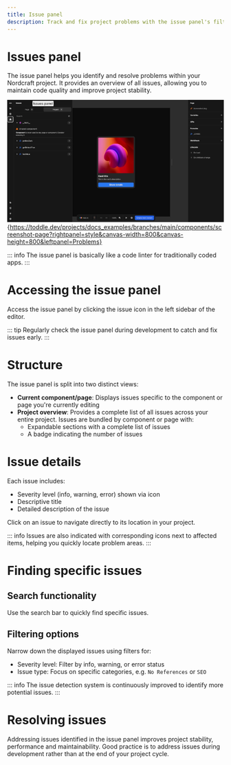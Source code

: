 ```yaml
---
title: Issue panel
description: Track and fix project problems with the issue panel's filtering, search and navigation tools to maintain code quality in Nordcraft projects.
---
```


# Issues panel

The issue panel helps you identify and resolve problems within your Nordcraft project. It provides an overview of all issues, allowing you to maintain code quality and improve project stability.

![Issues panel|16/9](issues-panel.webp){https://toddle.dev/projects/docs_examples/branches/main/components/screenshot-page?rightpanel=style&canvas-width=800&canvas-height=800&leftpanel=Problems}

::: info
The issue panel is basically like a code linter for traditionally coded apps.
:::

# Accessing the issue panel

Access the issue panel by clicking the issue icon in the left sidebar of the editor.

::: tip
Regularly check the issue panel during development to catch and fix issues early.
:::

# Structure

The issue panel is split into two distinct views:

- **Current component/page**: Displays issues specific to the component or page you're currently editing
- **Project overview**: Provides a complete list of all issues across your entire project. Issues are bundled by component or page with:
  - Expandable sections with a complete list of issues
  - A badge indicating the number of issues

# Issue details

Each issue includes:

- Severity level (info, warning, error) shown via icon
- Descriptive title
- Detailed description of the issue

Click on an issue to navigate directly to its location in your project.

::: info
Issues are also indicated with corresponding icons next to affected items, helping you quickly locate problem areas.
:::

# Finding specific issues

## Search functionality

Use the search bar to quickly find specific issues.

## Filtering options

Narrow down the displayed issues using filters for:

- Severity level: Filter by info, warning, or error status
- Issue type: Focus on specific categories, e.g. `No References` or `SEO`

::: info
The issue detection system is continuously improved to identify more potential issues.
:::

# Resolving issues

Addressing issues identified in the issue panel improves project stability, performance and maintainability. Good practice is to address issues during development rather than at the end of your project cycle.
